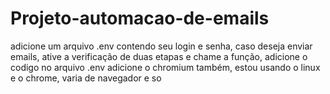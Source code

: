 # Projeto-automacao-de-emails

adicione um arquivo .env contendo seu login e senha, caso deseja enviar emails, ative a verificação de duas etapas e chame a função, adicione o codigo no arquivo .env
adicione o chromium também, estou usando o linux e o chrome, varia de navegador e so
